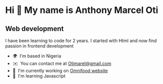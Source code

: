 
Hi 👋 My name is Anthony Marcel Oti
===================================

Web development
---------------

I have been learning to code for 2 years. I started with Html and now find passion in frontend development

* 🌍  I'm based in Nigeria
* ✉️  You can contact me at [Otimarel@gmail.com](mailto:Otimarel@gmail.com)
* 🚀  I'm currently working on [Omnifood website](http://Omnifood-marcel.netlify.app)
* 🧠  I'm learning Javascript
